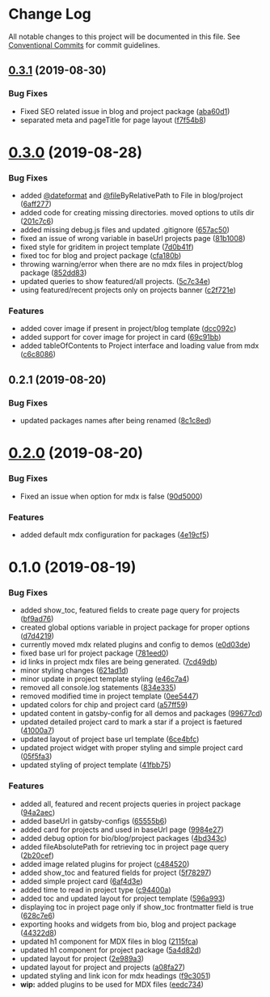 # Change Log

All notable changes to this project will be documented in this file.
See [Conventional Commits](https://conventionalcommits.org) for commit guidelines.

## [0.3.1](https://github.com/sonapraneeth-a/sonapraneeth-gatsby-themes/compare/@sonapraneeth/gatsby-theme-project@0.3.0...@sonapraneeth/gatsby-theme-project@0.3.1) (2019-08-30)

### Bug Fixes

- Fixed SEO related issue in blog and project package ([aba60d1](https://github.com/sonapraneeth-a/sonapraneeth-gatsby-themes/commit/aba60d1))
- separated meta and pageTitle for page layout ([f7f54b8](https://github.com/sonapraneeth-a/sonapraneeth-gatsby-themes/commit/f7f54b8))

# [0.3.0](https://github.com/sonapraneeth-a/sonapraneeth-gatsby-themes/compare/@sonapraneeth/gatsby-theme-project@0.2.1...@sonapraneeth/gatsby-theme-project@0.3.0) (2019-08-28)

### Bug Fixes

- added [@dateformat](https://github.com/dateformat) and [@file](https://github.com/file)ByRelativePath to File in blog/project ([6aff277](https://github.com/sonapraneeth-a/sonapraneeth-gatsby-themes/commit/6aff277))
- added code for creating missing directories. moved options to utils dir ([201c7c6](https://github.com/sonapraneeth-a/sonapraneeth-gatsby-themes/commit/201c7c6))
- added missing debug.js files and updated .gitignore ([657ac50](https://github.com/sonapraneeth-a/sonapraneeth-gatsby-themes/commit/657ac50))
- fixed an issue of wrong variable in baseUrl projects page ([81b1008](https://github.com/sonapraneeth-a/sonapraneeth-gatsby-themes/commit/81b1008))
- fixed style for griditem in project template ([7d0b41f](https://github.com/sonapraneeth-a/sonapraneeth-gatsby-themes/commit/7d0b41f))
- fixed toc for blog and project package ([cfa180b](https://github.com/sonapraneeth-a/sonapraneeth-gatsby-themes/commit/cfa180b))
- throwing warning/error when there are no mdx files in project/blog package ([852dd83](https://github.com/sonapraneeth-a/sonapraneeth-gatsby-themes/commit/852dd83))
- updated queries to show featured/all projects. ([5c7c34e](https://github.com/sonapraneeth-a/sonapraneeth-gatsby-themes/commit/5c7c34e))
- using featured/recent projects only on projects banner ([c2f721e](https://github.com/sonapraneeth-a/sonapraneeth-gatsby-themes/commit/c2f721e))

### Features

- added cover image if present in project/blog template ([dcc092c](https://github.com/sonapraneeth-a/sonapraneeth-gatsby-themes/commit/dcc092c))
- added support for cover image for project in card ([69c91bb](https://github.com/sonapraneeth-a/sonapraneeth-gatsby-themes/commit/69c91bb))
- added tableOfContents to Project interface and loading value from mdx ([c6c8086](https://github.com/sonapraneeth-a/sonapraneeth-gatsby-themes/commit/c6c8086))

## 0.2.1 (2019-08-20)

### Bug Fixes

- updated packages names after being renamed ([8c1c8ed](https://github.com/sonapraneeth-a/sonapraneeth-gatsby-themes/commit/8c1c8ed))

# [0.2.0](https://github.com/sonapraneeth-a/sonapraneeth-gatsby-themes/compare/@sonapraneeth/gatsby-theme-project@0.1.0...@sonapraneeth/gatsby-theme-project@0.2.0) (2019-08-20)

### Bug Fixes

- Fixed an issue when option for mdx is false ([90d5000](https://github.com/sonapraneeth-a/sonapraneeth-gatsby-themes/commit/90d5000))

### Features

- added default mdx configuration for packages ([4e19cf5](https://github.com/sonapraneeth-a/sonapraneeth-gatsby-themes/commit/4e19cf5))

# 0.1.0 (2019-08-19)

### Bug Fixes

- added show_toc, featured fields to create page query for projects ([bf9ad76](https://github.com/sonapraneeth-a/sonapraneeth-gatsby-themes/commit/bf9ad76))
- created global options variable in project package for proper options ([d7d4219](https://github.com/sonapraneeth-a/sonapraneeth-gatsby-themes/commit/d7d4219))
- currently moved mdx related plugins and config to demos ([e0d03de](https://github.com/sonapraneeth-a/sonapraneeth-gatsby-themes/commit/e0d03de))
- fixed base url for project package ([781eed0](https://github.com/sonapraneeth-a/sonapraneeth-gatsby-themes/commit/781eed0))
- id links in project mdx files are being generated. ([7cd49db](https://github.com/sonapraneeth-a/sonapraneeth-gatsby-themes/commit/7cd49db))
- minor styling changes ([621ad1d](https://github.com/sonapraneeth-a/sonapraneeth-gatsby-themes/commit/621ad1d))
- minor update in project template styling ([e46c7a4](https://github.com/sonapraneeth-a/sonapraneeth-gatsby-themes/commit/e46c7a4))
- removed all console.log statements ([834e335](https://github.com/sonapraneeth-a/sonapraneeth-gatsby-themes/commit/834e335))
- removed modified time in project template ([0ee5447](https://github.com/sonapraneeth-a/sonapraneeth-gatsby-themes/commit/0ee5447))
- updated colors for chip and project card ([a57ff59](https://github.com/sonapraneeth-a/sonapraneeth-gatsby-themes/commit/a57ff59))
- updated content in gatsby-config for all demos and packages ([99677cd](https://github.com/sonapraneeth-a/sonapraneeth-gatsby-themes/commit/99677cd))
- updated detailed project card to mark a star if a project is faetured ([41000a7](https://github.com/sonapraneeth-a/sonapraneeth-gatsby-themes/commit/41000a7))
- updated layout of project base url template ([6ce4bfc](https://github.com/sonapraneeth-a/sonapraneeth-gatsby-themes/commit/6ce4bfc))
- updated project widget with proper styling and simple project card ([05f5fa3](https://github.com/sonapraneeth-a/sonapraneeth-gatsby-themes/commit/05f5fa3))
- updated styling of project template ([41fbb75](https://github.com/sonapraneeth-a/sonapraneeth-gatsby-themes/commit/41fbb75))

### Features

- added all, featured and recent projects queries in project package ([94a2aec](https://github.com/sonapraneeth-a/sonapraneeth-gatsby-themes/commit/94a2aec))
- added baseUrl in gatsby-configs ([65555b6](https://github.com/sonapraneeth-a/sonapraneeth-gatsby-themes/commit/65555b6))
- added card for projects and used in baseUrl page ([9984e27](https://github.com/sonapraneeth-a/sonapraneeth-gatsby-themes/commit/9984e27))
- added debug option for bio/blog/project packages ([4bd343c](https://github.com/sonapraneeth-a/sonapraneeth-gatsby-themes/commit/4bd343c))
- added fileAbsolutePath for retrieving toc in project page query ([2b20cef](https://github.com/sonapraneeth-a/sonapraneeth-gatsby-themes/commit/2b20cef))
- added image related plugins for project ([c484520](https://github.com/sonapraneeth-a/sonapraneeth-gatsby-themes/commit/c484520))
- added show_toc and featured fields for project ([5f78297](https://github.com/sonapraneeth-a/sonapraneeth-gatsby-themes/commit/5f78297))
- added simple project card ([6af4d3e](https://github.com/sonapraneeth-a/sonapraneeth-gatsby-themes/commit/6af4d3e))
- added time to read in project type ([c94400a](https://github.com/sonapraneeth-a/sonapraneeth-gatsby-themes/commit/c94400a))
- added toc and updated layout for project template ([596a993](https://github.com/sonapraneeth-a/sonapraneeth-gatsby-themes/commit/596a993))
- displaying toc in project page only if show_toc frontmatter field is true ([628c7e6](https://github.com/sonapraneeth-a/sonapraneeth-gatsby-themes/commit/628c7e6))
- exporting hooks and widgets from bio, blog and project package ([44322d8](https://github.com/sonapraneeth-a/sonapraneeth-gatsby-themes/commit/44322d8))
- updated h1 component for MDX files in blog ([2115fca](https://github.com/sonapraneeth-a/sonapraneeth-gatsby-themes/commit/2115fca))
- updated h1 component for project package ([5a4d82d](https://github.com/sonapraneeth-a/sonapraneeth-gatsby-themes/commit/5a4d82d))
- updated layout for project ([2e989a3](https://github.com/sonapraneeth-a/sonapraneeth-gatsby-themes/commit/2e989a3))
- updated layout for project and projects ([a08fa27](https://github.com/sonapraneeth-a/sonapraneeth-gatsby-themes/commit/a08fa27))
- updated styling and link icon for mdx headings ([f9c3051](https://github.com/sonapraneeth-a/sonapraneeth-gatsby-themes/commit/f9c3051))
- **wip:** added plugins to be used for MDX files ([eedc734](https://github.com/sonapraneeth-a/sonapraneeth-gatsby-themes/commit/eedc734))
